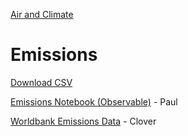 [Air and Climate](../)

# Emissions

[Download CSV](../../../docs/air/emissions/data/emissions-timeline.csv)

[Emissions Notebook (Observable)](https://observablehq.com/d/dd9da0970f736968) - Paul

[Worldbank Emissions Data](https://data.worldbank.org/indicator/EN.ATM.CO2E.PP.GD.KD) - Clover
